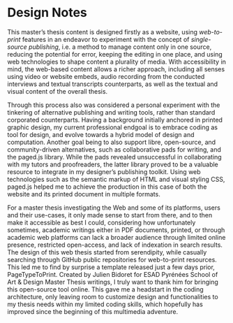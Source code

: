 <br class="breakpage">

# Design Notes
This master’s thesis content is designed firstly as a website, using _web-to-print_ features in an endeavor to experiment with the concept of _single-source publishing_, i.e. a method to manage content only in one source, reducing the potential for error, keeping the editing in one place, and using web technologies to shape content a plurality of media. With accessibility in mind, the web-based content allows a richer approach, including all senses using video or website embeds, audio recording from the conducted interviews and textual transcripts counterparts, as well as the textual and visual content of the overall thesis. 

Through this process also was considered a personal experiment with the tinkering of alternative publishing and writing tools, rather than standard corporated counterparts. Having a background initially anchored in printed graphic design, my current professional endgoal is to embrace coding as tool for design, and evolve towards a hybrid model of design and computation. Another goal being to also support libre, open-source, and community-driven alternatives, such as collaborative pads for writing, and the paged.js library. While the pads revealed unsuccessful in collaborating with my tutors and proofreaders, the latter library proved to be a valuable resource to integrate in my designer’s publishing toolkit. Using web technologies such as the semantic markup of HTML and visual styling CSS, paged.js helped me to achieve the production in this case of both the website and its printed document in multiple formats. 

For a master thesis investigating the Web and some of its platforms, users and their use-cases, it only made sense to start from there, and to then make it accessible as best I could, considering how unfortunately sometimes, academic writings either in PDF documents, printed, or through academic web platforms can lack a broader audience through limited online presence, restricted open-access, and lack of indexation in search results. The design of this web thesis started from serendipity, while casually searching through GitHub public repositories for web-to-print resources. This led me to find by surprise a template released just a few days prior, PageTypeToPrint. Created by Julien Bidoret for ESAD Pyrénées School of Art & Design Master Thesis writings, I truly want to thank him for bringing this open-source tool online. This gave me a headstart in the coding architecture, only leaving room to customize design and functionalities to my thesis needs within my limited coding skills, which hopefully has improved since the beginning of this multimedia adventure.
